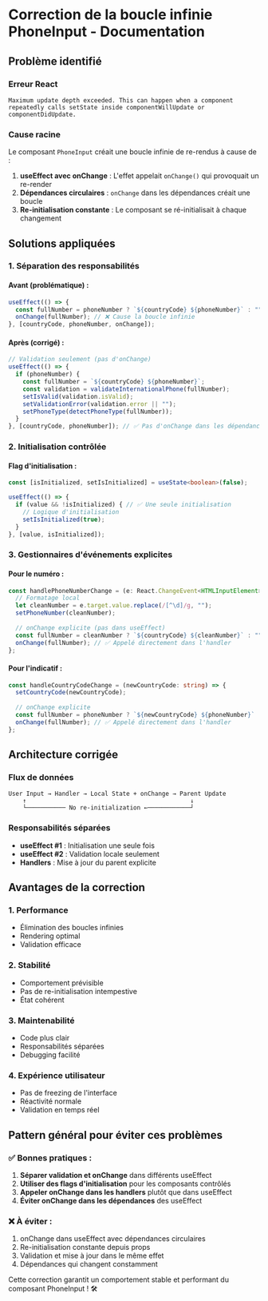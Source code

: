 # Correction de la boucle infinie PhoneInput - Documentation

## Problème identifié

### Erreur React
```
Maximum update depth exceeded. This can happen when a component repeatedly calls setState inside componentWillUpdate or componentDidUpdate.
```

### Cause racine
Le composant `PhoneInput` créait une boucle infinie de re-rendus à cause de :

1. **useEffect avec onChange** : L'effet appelait `onChange()` qui provoquait un re-render
2. **Dépendances circulaires** : `onChange` dans les dépendances créait une boucle
3. **Re-initialisation constante** : Le composant se ré-initialisait à chaque changement

## Solutions appliquées

### 1. **Séparation des responsabilités**

#### Avant (problématique) :
```typescript
useEffect(() => {
  const fullNumber = phoneNumber ? `${countryCode} ${phoneNumber}` : "";
  onChange(fullNumber); // ❌ Cause la boucle infinie
}, [countryCode, phoneNumber, onChange]);
```

#### Après (corrigé) :
```typescript
// Validation seulement (pas d'onChange)
useEffect(() => {
  if (phoneNumber) {
    const fullNumber = `${countryCode} ${phoneNumber}`;
    const validation = validateInternationalPhone(fullNumber);
    setIsValid(validation.isValid);
    setValidationError(validation.error || "");
    setPhoneType(detectPhoneType(fullNumber));
  }
}, [countryCode, phoneNumber]); // ✅ Pas d'onChange dans les dépendances
```

### 2. **Initialisation contrôlée**

#### Flag d'initialisation :
```typescript
const [isInitialized, setIsInitialized] = useState<boolean>(false);

useEffect(() => {
  if (value && !isInitialized) { // ✅ Une seule initialisation
    // Logique d'initialisation
    setIsInitialized(true);
  }
}, [value, isInitialized]);
```

### 3. **Gestionnaires d'événements explicites**

#### Pour le numéro :
```typescript
const handlePhoneNumberChange = (e: React.ChangeEvent<HTMLInputElement>) => {
  // Formatage local
  let cleanNumber = e.target.value.replace(/[^\d]/g, "");
  setPhoneNumber(cleanNumber);
  
  // onChange explicite (pas dans useEffect)
  const fullNumber = cleanNumber ? `${countryCode} ${cleanNumber}` : "";
  onChange(fullNumber); // ✅ Appelé directement dans l'handler
};
```

#### Pour l'indicatif :
```typescript
const handleCountryCodeChange = (newCountryCode: string) => {
  setCountryCode(newCountryCode);
  
  // onChange explicite
  const fullNumber = phoneNumber ? `${newCountryCode} ${phoneNumber}` : "";
  onChange(fullNumber); // ✅ Appelé directement dans l'handler
};
```

## Architecture corrigée

### Flux de données
```
User Input → Handler → Local State + onChange → Parent Update
    ↑                                              ↓
    └─────────── No re-initialization ←────────────┘
```

### Responsabilités séparées
- **useEffect #1** : Initialisation une seule fois
- **useEffect #2** : Validation locale seulement
- **Handlers** : Mise à jour du parent explicite

## Avantages de la correction

### 1. **Performance**
- Élimination des boucles infinies
- Rendering optimal
- Validation efficace

### 2. **Stabilité**
- Comportement prévisible
- Pas de re-initialisation intempestive
- État cohérent

### 3. **Maintenabilité**
- Code plus clair
- Responsabilités séparées
- Debugging facilité

### 4. **Expérience utilisateur**
- Pas de freezing de l'interface
- Réactivité normale
- Validation en temps réel

## Pattern général pour éviter ces problèmes

### ✅ Bonnes pratiques :
1. **Séparer validation et onChange** dans différents useEffect
2. **Utiliser des flags d'initialisation** pour les composants contrôlés
3. **Appeler onChange dans les handlers** plutôt que dans useEffect
4. **Éviter onChange dans les dépendances** des useEffect

### ❌ À éviter :
1. onChange dans useEffect avec dépendances circulaires
2. Re-initialisation constante depuis props
3. Validation et mise à jour dans le même effet
4. Dépendances qui changent constamment

Cette correction garantit un comportement stable et performant du composant PhoneInput ! 🛠️
